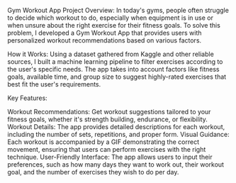 Gym Workout App
Project Overview:
In today's gyms, people often struggle to decide which workout to do, especially when equipment is in use or when unsure about the right exercise for their fitness goals. To solve this problem, I developed a Gym Workout App that provides users with personalized workout recommendations based on various factors.

How it Works:
Using a dataset gathered from Kaggle and other reliable sources, I built a machine learning pipeline to filter exercises according to the user's specific needs. The app takes into account factors like fitness goals, available time, and group size to suggest highly-rated exercises that best fit the user's requirements.

Key Features:

Workout Recommendations: Get workout suggestions tailored to your fitness goals, whether it's strength building, endurance, or flexibility.
Workout Details: The app provides detailed descriptions for each workout, including the number of sets, repetitions, and proper form.
Visual Guidance: Each workout is accompanied by a GIF demonstrating the correct movement, ensuring that users can perform exercises with the right technique.
User-Friendly Interface: The app allows users to input their preferences, such as how many days they want to work out, their workout goal, and the number of exercises they wish to do per day.
